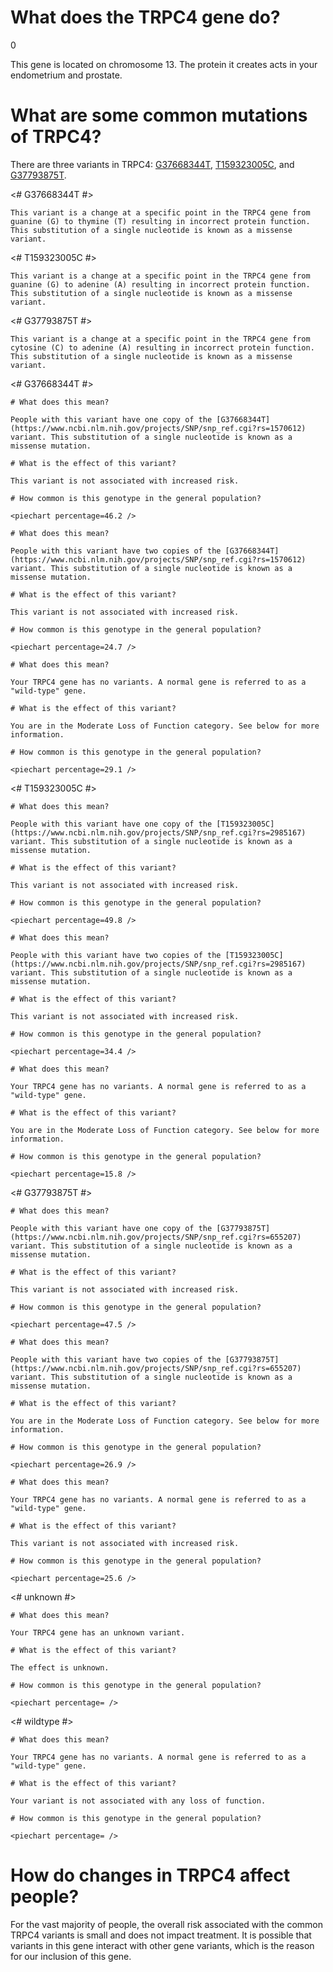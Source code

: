 # What does the TRPC4 gene do?

0

This gene is located on chromosome 13. The protein it creates acts in your endometrium and prostate.


<TissueList male tissue D005837 female tissue D005836 />

<GeneAnalysis gene="TRPC4" interval="NC_000013.11:g.37632063_37870425"> 

# What are some common mutations of TRPC4?
 
There are three variants in TRPC4: [G37668344T](https://www.ncbi.nlm.nih.gov/projects/SNP/snp_ref.cgi?rs=1570612), [T159323005C](https://www.ncbi.nlm.nih.gov/projects/SNP/snp_ref.cgi?rs=2985167), and [G37793875T](https://www.ncbi.nlm.nih.gov/projects/SNP/snp_ref.cgi?rs=655207).

<# G37668344T #>
  <Variant hgvs="NC_000013.11:g.37668344G>T" name="G37668344T"> 

    This variant is a change at a specific point in the TRPC4 gene from guanine (G) to thymine (T) resulting in incorrect protein function. This substitution of a single nucleotide is known as a missense variant.

  </Variant>
<# T159323005C #>
  <Variant hgvs="NC_000013.11:g.37656405G>A" name="T159323005C"> 

    This variant is a change at a specific point in the TRPC4 gene from guanine (G) to adenine (A) resulting in incorrect protein function. This substitution of a single nucleotide is known as a missense variant.

  </Variant>
<# G37793875T #>
  <Variant hgvs="NC_000013.11:g.37793875G>T" name="G37793875T"> 

    This variant is a change at a specific point in the TRPC4 gene from cytosine (C) to adenine (A) resulting in incorrect protein function. This substitution of a single nucleotide is known as a missense variant.

  </Variant>

<# G37668344T #>
  <Genotype hgvs="NC_000013.11:g.[37668344G>T];[37668344=]" name="G37668344T"> 

    # What does this mean?
 
    People with this variant have one copy of the [G37668344T](https://www.ncbi.nlm.nih.gov/projects/SNP/snp_ref.cgi?rs=1570612) variant. This substitution of a single nucleotide is known as a missense mutation.

    # What is the effect of this variant?

    This variant is not associated with increased risk.

    # How common is this genotype in the general population?

    <piechart percentage=46.2 />
  </Genotype>
  <Genotype hgvs="NC_000013.11:g.[37668344G>T];[37668344G>T]" name="G37668344T"> 
 
    # What does this mean?

    People with this variant have two copies of the [G37668344T](https://www.ncbi.nlm.nih.gov/projects/SNP/snp_ref.cgi?rs=1570612) variant. This substitution of a single nucleotide is known as a missense mutation.

    # What is the effect of this variant?

    This variant is not associated with increased risk.

    # How common is this genotype in the general population?

    <piechart percentage=24.7 />
  </Genotype>
  <Genotype hgvs="NC_000013.11:g.[37668344=];[37668344=]" name="G37668344T"> 
 
    # What does this mean?

    Your TRPC4 gene has no variants. A normal gene is referred to as a "wild-type" gene.

    # What is the effect of this variant?

    You are in the Moderate Loss of Function category. See below for more information.

    # How common is this genotype in the general population?

    <piechart percentage=29.1 />
  </Genotype>
<# T159323005C #>
  <Genotype hgvs="NC_000013.11:g.[37656405G>A];[37656405=]" name="T159323005C"> 

    # What does this mean?
 
    People with this variant have one copy of the [T159323005C](https://www.ncbi.nlm.nih.gov/projects/SNP/snp_ref.cgi?rs=2985167) variant. This substitution of a single nucleotide is known as a missense mutation.

    # What is the effect of this variant?

    This variant is not associated with increased risk.

    # How common is this genotype in the general population?

    <piechart percentage=49.8 />
  </Genotype>
  <Genotype hgvs="NC_000013.11:g.[37656405G>A];[37656405G>A]" name="T159323005C"> 
 
    # What does this mean?

    People with this variant have two copies of the [T159323005C](https://www.ncbi.nlm.nih.gov/projects/SNP/snp_ref.cgi?rs=2985167) variant. This substitution of a single nucleotide is known as a missense mutation.

    # What is the effect of this variant?

    This variant is not associated with increased risk.

    # How common is this genotype in the general population?

    <piechart percentage=34.4 />
  </Genotype>
  <Genotype hgvs="NC_000013.11:g.[37656405=];[37656405=]" name="T159323005C"> 
 
    # What does this mean?

    Your TRPC4 gene has no variants. A normal gene is referred to as a "wild-type" gene.

    # What is the effect of this variant?

    You are in the Moderate Loss of Function category. See below for more information.

    # How common is this genotype in the general population?

    <piechart percentage=15.8 />
  </Genotype>
<# G37793875T #>
  <Genotype hgvs="NC_000013.11:g.[37793875G>T];[37793875=]" name="G37793875T"> 

    # What does this mean?
 
    People with this variant have one copy of the [G37793875T](https://www.ncbi.nlm.nih.gov/projects/SNP/snp_ref.cgi?rs=655207) variant. This substitution of a single nucleotide is known as a missense mutation.

    # What is the effect of this variant?

    This variant is not associated with increased risk.

    # How common is this genotype in the general population?

    <piechart percentage=47.5 />
  </Genotype>
  <Genotype hgvs="NC_000013.11:g.[37793875G>T];[37793875G>T]" name="G37793875T"> 
 
    # What does this mean?

    People with this variant have two copies of the [G37793875T](https://www.ncbi.nlm.nih.gov/projects/SNP/snp_ref.cgi?rs=655207) variant. This substitution of a single nucleotide is known as a missense mutation.

    # What is the effect of this variant?

    You are in the Moderate Loss of Function category. See below for more information.

    # How common is this genotype in the general population?

    <piechart percentage=26.9 />
  </Genotype>
  <Genotype hgvs="NC_000013.11:g.[37793875=];[37793875=]" name="G37793875T"> 
 
    # What does this mean?

    Your TRPC4 gene has no variants. A normal gene is referred to as a "wild-type" gene.

    # What is the effect of this variant?

    This variant is not associated with increased risk.

    # How common is this genotype in the general population?

    <piechart percentage=25.6 />
  </Genotype>
<# unknown #>
  <Genotype hgvs="unknown"> 
 
    # What does this mean?

    Your TRPC4 gene has an unknown variant.

    # What is the effect of this variant?

    The effect is unknown.

    # How common is this genotype in the general population?

    <piechart percentage= />
  </Genotype>
<# wildtype #>
  <Genotype hgvs="wildtype">
 
    # What does this mean?

    Your TRPC4 gene has no variants. A normal gene is referred to as a "wild-type" gene.

    # What is the effect of this variant?

    Your variant is not associated with any loss of function.

    # How common is this genotype in the general population?

    <piechart percentage= />
  </Genotype>
</GeneAnalysis>

# How do changes in TRPC4 affect people?

For the vast majority of people, the overall risk associated with the common TRPC4 variants is small and does not impact treatment. It is possible that variants in this gene interact with other gene variants, which is the reason for our inclusion of this gene.
